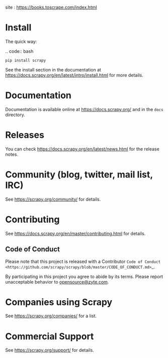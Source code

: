 site : https://books.toscrape.com/index.html

Install
=======

The quick way:

.. code:: bash

    pip install scrapy

See the install section in the documentation at
https://docs.scrapy.org/en/latest/intro/install.html for more details.

Documentation
=============

Documentation is available online at https://docs.scrapy.org/ and in the ``docs``
directory.

Releases
========

You can check https://docs.scrapy.org/en/latest/news.html for the release notes.

Community (blog, twitter, mail list, IRC)
=========================================

See https://scrapy.org/community/ for details.

Contributing
============

See https://docs.scrapy.org/en/master/contributing.html for details.

Code of Conduct
---------------

Please note that this project is released with a Contributor `Code of Conduct <https://github.com/scrapy/scrapy/blob/master/CODE_OF_CONDUCT.md>`_.

By participating in this project you agree to abide by its terms.
Please report unacceptable behavior to opensource@zyte.com.

Companies using Scrapy
======================

See https://scrapy.org/companies/ for a list.

Commercial Support
==================

See https://scrapy.org/support/ for details.
